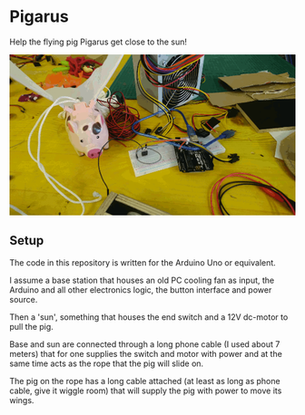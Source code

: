 # Pigarus

Help the flying pig Pigarus get close to the sun!


![Pigarus gif](assets/pigarus.gif)

## Setup

The code in this repository is written for the Arduino Uno or equivalent.

I assume a base station that houses an old PC cooling fan as input, the Arduino and all other electronics logic, the button interface and power source.

Then a 'sun', something that houses the end switch and a 12V dc-motor to pull the pig.

Base and sun are connected through a long phone cable (I used about 7 meters) that for one supplies the switch and motor with power and at the same time acts as the rope that the pig will slide on.

The pig on the rope has a long cable attached (at least as long as phone cable, give it wiggle room) that will supply the pig with power to move its wings.
